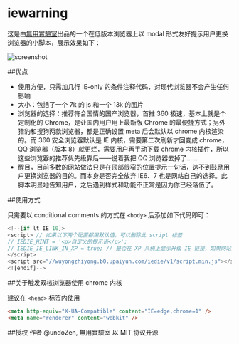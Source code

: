 iewarning
=========

这是由<u>無用實驗室</u>出品的一个在低版本浏览器上以 modal 形式友好提示用户更换浏览器的小脚本，展示效果如下：

![screenshot](https://raw.githubusercontent.com/WuYongZhiYong/iewarning/master/iedie/v1/screenshot.png)

##优点

* 使用方便，只需加几行 IE-only 的条件注释代码，对现代浏览器不会产生任何影响
* 大小：包括了一个 7k 的 js 和一个 13k 的图片
* 浏览器的选择：推荐符合国情的国产浏览器，首推 360 极速，基本上就是个定制化的 Chrome，是让国内用户用上最新版 Chrome 的最便捷方式；另外猎豹和搜狗两款浏览器，都是正确设置 meta 后会默认以 chrome 内核渲染的。而 360 安全浏览器默认是 IE 内核，需要第二次刷新才回变成 chrome，QQ 浏览器（版本 8）就更烂，需要用户再手动下载 chrome 内核插件，所以这些浏览器的推荐优先级靠后——说着我把 QQ 浏览器去掉了……
* 醒目，目前多数的网站做法只是在顶部很窄的位置提示一句话，达不到鼓励用户更换浏览器的目的。而本身是否完全放弃 IE6、7 也是网站自己的选择。此脚本明显地告知用户，之后遇到样式和功能不正常是因为你已经落伍了。

##使用方式

只需要以 conditional comments 的方式在 `<body>` 后添加如下代码即可：

```javascript
<!--[if lt IE 10]>
<script> // 如果以下两个配置都用默认值，可以删除此 script 标签
// IEDIE_HINT = '<p>自定义的提示语</p>';
// IEDIE_IE_LINK_IN_XP = true; // 是否在 XP 系统上显示升级 IE 链接，如果网站支持 IE8，可以设为 true
</script>
<script src="//wuyongzhiyong.b0.upaiyun.com/iedie/v1/script.min.js"></script>
<![endif]-->
```

##关于触发双核浏览器使用 chrome 内核

建议在 `<head>` 标签内使用

```html
<meta http-equiv="X-UA-Compatible" content="IE=edge,chrome=1" />
<meta name="renderer" content="webkit" />
```

##授权
作者 @undoZen, 無用實驗室 以 MIT 协议开源
